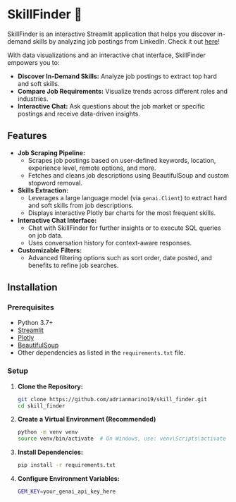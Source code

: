 # SkillFinder 🔭

SkillFinder is an interactive Streamlit application that helps you discover in-demand skills by analyzing job postings from LinkedIn. Check it out [here](https://skillfinder.streamlit.app/)! 

With data visualizations and an interactive chat interface, SkillFinder empowers you to:

- **Discover In-Demand Skills:** Analyze job postings to extract top hard and soft skills.
- **Compare Job Requirements:** Visualize trends across different roles and industries.
- **Interactive Chat:** Ask questions about the job market or specific postings and receive data-driven insights.

## Features

- **Job Scraping Pipeline:**  
  - Scrapes job postings based on user-defined keywords, location, experience level, remote options, and more.
  - Fetches and cleans job descriptions using BeautifulSoup and custom stopword removal.
- **Skills Extraction:**  
  - Leverages a large language model (via `genai.Client`) to extract hard and soft skills from job descriptions.
  - Displays interactive Plotly bar charts for the most frequent skills.
- **Interactive Chat Interface:**  
  - Chat with SkillFinder for further insights or to execute SQL queries on job data.
  - Uses conversation history for context-aware responses.
- **Customizable Filters:**  
  - Advanced filtering options such as sort order, date posted, and benefits to refine job searches.

## Installation

### Prerequisites

- Python 3.7+
- [Streamlit](https://streamlit.io/)
- [Plotly](https://plotly.com/python/)
- [BeautifulSoup](https://www.crummy.com/software/BeautifulSoup/bs4/doc/)
- Other dependencies as listed in the `requirements.txt` file.

### Setup

1. **Clone the Repository:**

   ```bash
   git clone https://github.com/adrianmarino19/skill_finder.git
   cd skill_finder

2. **Create a Virtual Environment (Recommended)**

    ```bash
    python -m venv venv
    source venv/bin/activate  # On Windows, use: venv\Scripts\activate

3. **Install Dependencies:**

    ```bash
    pip install -r requirements.txt

4. **Configure Environment Variables:**

    ```bash
    GEM_KEY=your_genai_api_key_here

